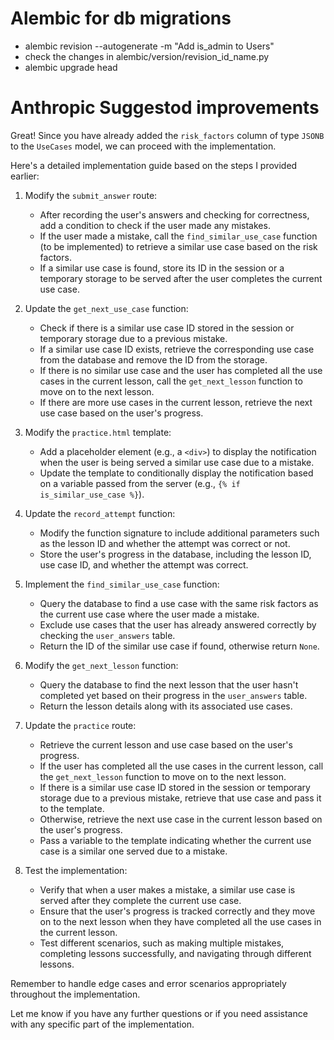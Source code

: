 # Alembic for db migrations
- alembic revision --autogenerate -m "Add is_admin to Users"
- check the changes in alembic/version/revision_id_name.py
- alembic upgrade head


# Anthropic Suggestod improvements
Great! Since you have already added the `risk_factors` column of type `JSONB` to the `UseCases` model, we can proceed with the implementation.

Here's a detailed implementation guide based on the steps I provided earlier:

1. Modify the `submit_answer` route:
   - After recording the user's answers and checking for correctness, add a condition to check if the user made any mistakes.
   - If the user made a mistake, call the `find_similar_use_case` function (to be implemented) to retrieve a similar use case based on the risk factors.
   - If a similar use case is found, store its ID in the session or a temporary storage to be served after the user completes the current use case.

2. Update the `get_next_use_case` function:
   - Check if there is a similar use case ID stored in the session or temporary storage due to a previous mistake.
   - If a similar use case ID exists, retrieve the corresponding use case from the database and remove the ID from the storage.
   - If there is no similar use case and the user has completed all the use cases in the current lesson, call the `get_next_lesson` function to move on to the next lesson.
   - If there are more use cases in the current lesson, retrieve the next use case based on the user's progress.

3. Modify the `practice.html` template:
   - Add a placeholder element (e.g., a `<div>`) to display the notification when the user is being served a similar use case due to a mistake.
   - Update the template to conditionally display the notification based on a variable passed from the server (e.g., `{% if is_similar_use_case %}`).

4. Update the `record_attempt` function:
   - Modify the function signature to include additional parameters such as the lesson ID and whether the attempt was correct or not.
   - Store the user's progress in the database, including the lesson ID, use case ID, and whether the attempt was correct.

5. Implement the `find_similar_use_case` function:
   - Query the database to find a use case with the same risk factors as the current use case where the user made a mistake.
   - Exclude use cases that the user has already answered correctly by checking the `user_answers` table.
   - Return the ID of the similar use case if found, otherwise return `None`.

6. Modify the `get_next_lesson` function:
   - Query the database to find the next lesson that the user hasn't completed yet based on their progress in the `user_answers` table.
   - Return the lesson details along with its associated use cases.

7. Update the `practice` route:
   - Retrieve the current lesson and use case based on the user's progress.
   - If the user has completed all the use cases in the current lesson, call the `get_next_lesson` function to move on to the next lesson.
   - If there is a similar use case ID stored in the session or temporary storage due to a previous mistake, retrieve that use case and pass it to the template.
   - Otherwise, retrieve the next use case in the current lesson based on the user's progress.
   - Pass a variable to the template indicating whether the current use case is a similar one served due to a mistake.

8. Test the implementation:
   - Verify that when a user makes a mistake, a similar use case is served after they complete the current use case.
   - Ensure that the user's progress is tracked correctly and they move on to the next lesson when they have completed all the use cases in the current lesson.
   - Test different scenarios, such as making multiple mistakes, completing lessons successfully, and navigating through different lessons.

Remember to handle edge cases and error scenarios appropriately throughout the implementation.

Let me know if you have any further questions or if you need assistance with any specific part of the implementation.